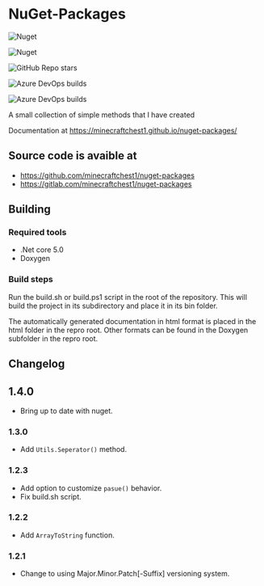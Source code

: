 # NuGet-Packages

![Nuget](https://img.shields.io/nuget/v/Minecraftchest1-utils)

![Nuget](https://img.shields.io/nuget/dt/Minecraftchest1-utils)

![GitHub Repo stars](https://img.shields.io/github/stars/minecraftchest1/nuget-packages)

![Azure DevOps builds](https://img.shields.io/azure-devops/build/wyattcjackson2006/159577bd-f56f-472e-83f4-a809b466d6d0/1?label=Doxygen%20Build%20Status&logo=Azure%20DevOps)

![Azure DevOps builds](https://img.shields.io/azure-devops/build/wyattcjackson2006/159577bd-f56f-472e-83f4-a809b466d6d0/2?label=Test%20Build%20Status&logo=Azure%20DevOps)

A small collection of simple methods that I have created


Documentation at https://minecraftchest1.github.io/nuget-packages/

## Source code is avaible at

* https://github.com/minecraftchest1/nuget-packages
* https://gitlab.com/minecraftchest1/nuget-packages

## Building

### Required tools

* .Net core 5.0
* Doxygen

### Build steps

Run the build.sh or build.ps1 script in the root of the repository. This will build the project in its subdirectory and place it in its bin folder.

The automatically generated documentation in html format is placed in the html folder in the repro root. Other formats can be found in the Doxygen subfolder in the repro root.

## Changelog

## 1.4.0
* Bring up to date with nuget.

### 1.3.0

* Add `Utils.Seperator()` method.

### 1.2.3

* Add option to customize `pasue()` behavior.
* Fix build.sh script.

### 1.2.2

* Add `ArrayToString` function.

### 1.2.1 

* Change to using Major.Minor.Patch[-Suffix] versioning system.
